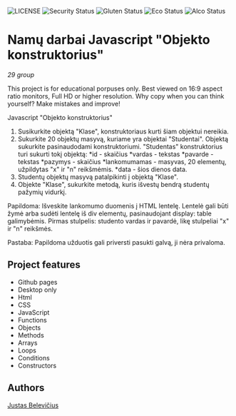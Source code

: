 ![LICENSE](https://img.shields.io/badge/license-MIT-blue.svg?style=flat-square)
![Security Status](https://img.shields.io/security-headers?label=Security&url=https%3A%2F%2Fgithub.com&style=flat-square)
![Gluten Status](https://img.shields.io/badge/Gluten-Free-green.svg)
![Eco Status](https://img.shields.io/badge/ECO-Friendly-green.svg)
![Alco Status](https://img.shields.io/badge/Contains-Alcohol-red.svg)

# Namų darbai Javascript "Objekto konstruktorius"

_29 group_

This project is for educational porpuses only. Best viewed on 16:9 aspect ratio monitors, Full HD or higher resolution. Why copy when you can think yourself?
Make mistakes and improve!

Javascript "Objekto konstruktorius"

 

1. Susikurkite objektą "Klase", konstruktoriaus kurti šiam objektui nereikia.
2. Sukurkite 20 objektų masyvą, kuriame yra objektai "Studentai". Objektą sukurkite pasinaudodami konstruktoriumi.
"Studentas" konstruktorius turi sukurti tokį objektą:
*id - skaičius
*vardas - tekstas
*pavarde - tekstas
*pazymys - skaičius
*lankomumamas - masyvas, 20 elementų, užpildytas "x" ir "n" reikšmėmis.
*data - šios dienos data.
3. Studentų objektų masyvą patalpikinti į objektą "Klase".
4. Objekte "Klase", sukurkite metodą, kuris išvestų bendrą studentų pažymių vidurkį.

 

Papildoma:
Išveskite lankomumo duomenis į HTML lentelę. Lentelė gali būti <table> žymė arba sudėti lentelę iš div elementų, pasinaudojant display: table galimybėmis. Pirmas stulpelis: studento vardas ir pavardė, likę stulpeliai "x" ir "n" reikšmės.
 
Pastaba: Papildoma užduotis gali priversti pasukti galvą, ji nėra privaloma.


## Project features

- Github pages
- Desktop only
- Html
- CSS
- JavaScript
- Functions
- Objects
- Methods
- Arrays
- Loops
- Conditions
- Constructors

## Authors

[Justas Belevičius](https://github.com/Justas1988)